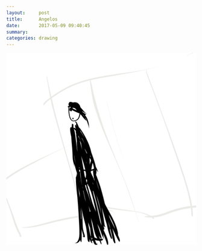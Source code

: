 ```yaml
---
layout:     post
title:      Angelos
date:       2017-05-09 09:40:45
summary:    
categories: drawing
---
```

![Angelos](/images/diary/Angelos.png "Hi.")
